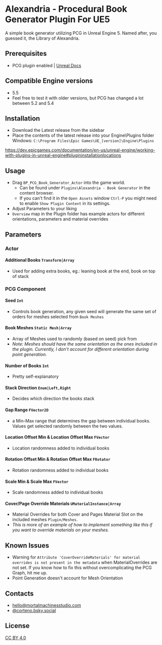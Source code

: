 # Alexandria - Procedural Book Generator Plugin For UE5
A simple book generator utilizing PCG in Unreal Engine 5. Named after, you guessed it, the Library of Alexandria. 


## Prerequisites
 - PCG plugin enabled | [Unreal Docs](https://dev.epicgames.com/documentation/en-us/unreal-engine/procedural-content-generation-overview#requiredsetup)
## Compatible Engine versions
  - 5.5
  - Feel free to test it with older versions, but PCG has changed a lot between 5.2 and 5.4

## Installation
- Download the Latest release from the sidebar
- Place the contents of the latest release into your Engine\Plugins folder
Windows: `C:\Program Files\Epic Games\UE_[version]\Engine\Plugins`

https://dev.epicgames.com/documentation/en-us/unreal-engine/working-with-plugins-in-unreal-engine#plugininstallationlocations

## Usage
- Drag `BP_PCG_Book_Generator_Actor` into the game world.
  - Can be found under `Plugins\Alexandria - Book Generator` in the content browser.
  - If you can't find it in the `Open Assets` window `Ctrl-P` you might need to enable `Show Plugin Content` in its settings.
- Adjust Parameters to your liking
- `Overview` map in the Plugin folder has example actors for different orientations, parameters and material overrides

## Parameters

### Actor
#### Additional Books `Transform|Array`
- Used for adding extra books, eg.: leaning book at the end, book on top of stack


### PCG Component

#### Seed `Int`
- Controls book generation, any given seed will generate the same set of orders for meshes selected from `Book Meshes`

#### Book Meshes `Static Mesh|Array`
- Array of Meshes used to randomly (based on seed) pick from
- *Note: Meshes should have the same orientation as the ones included in the plugin. Currently, I don't account for different orientation during point generation.*
#### Number of Books `Int`
- Pretty self-explanatory
#### Stack Direction `Enum|Left,Right`
- Decides which direction the books stack
#### Gap Range `FVector2D`
- a Min-Max range that determines the gap between individual books. Values get selected randomly between the two values.
#### Location Offset Min & Location Offset Max `FVector`
- Location randomness added to individual books
#### Rotation Offset Min & Rotation Offset Max `FRotator`
- Rotation randomness added to individual books
#### Scale Min & Scale Max `FVector`
- Scale randomness added to individual books
#### Cover/Page Override Materials `UMaterialInstance|Array`
- Material Overrides for both Cover and Pages Material Slot on the included meshes `Plugin/Meshes`.
- *This is more of an example of how to implement something like this if you want to override materials on your meshes.*

## Known Issues
- Warning for `Attribute 'CoverOverrideMaterials' for material overrides is not present in the metadata` when MaterialOverrides are not set. If you know how to fix this without overcomplicating the PCG Graph, hit me up.
- Point Generation doesn't account for Mesh Orientation

## Contacts
- [hello@mortalmachinesstudio.com](mailto:hello@mortalmachinesstudio.com)
- [@corteno.bsky.social](https://bsky.app/profile/corteno.bsky.social)

## License
[CC BY 4.0](https://creativecommons.org/licenses/by/4.0/)
